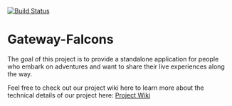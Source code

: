 [![Build Status](http://149.165.170.222:8080/buildStatus/icon?job=FitbitPipeline)](http://149.165.170.222:8080/job/FitbitPipeline/)

# Gateway-Falcons

The goal of this project is to provide a standalone application for people who embark on adventures and want to share their live experiences along the way.

Feel free to check out our project wiki here to learn more about the technical details of our project here: [Project Wiki](https://github.com/airavata-courses/Gateway-Falcons/wiki)

